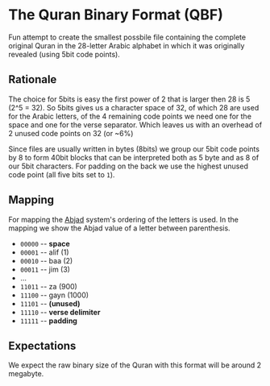 # The Quran Binary Format (QBF)

Fun attempt to create the smallest possbile file containing the
complete original Quran in the 28-letter Arabic alphabet in which it
was originally revealed (using 5bit code points).


## Rationale

The choice for 5bits is easy the first power of 2 that is larger then 28
is 5 (2^5 = 32).  So 5bits gives us a character space of 32, of which 28
are used for the Arabic letters, of the 4 remaining code points we need
one for the space and one for the verse separator.  Which leaves us with
an overhead of 2 unused code points on 32 (or ~6%)

Since files are usually written in bytes (8bits) we group our 5bit code
points by 8 to form 40bit blocks that can be interpreted both as 5 byte
and as 8 of our 5bit characters.  For padding on the back we use the
highest unused code point (all five bits set to `1`).


## Mapping

For mapping the [Abjad](http://en.wikipedia.org/wiki/Abjad_numerals)
system's ordering of the letters is used.  In the mapping we show the
Abjad value of a letter between parenthesis.

* `00000` -- **space**
* `00001` -- alif (1)
* `00010` -- baa (2)
* `00011` -- jim (3)
* ...
* `11011` -- za (900)
* `11100` -- gayn (1000)
* `11101` -- **(unused)**
* `11110` -- **verse delimiter**
* `11111` -- **padding**


## Expectations

We expect the raw binary size of the Quran with this format will be
around 2 megabyte.




